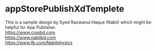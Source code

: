 # appStorePublishXdTemplete
This is a sample design by Syed Razwanul Haque (Nabil) which might be helpful for App Publisher. 
</br> https://www.cruxbd.com
</br> https://www.nabilbd.com
</br> https://www.fb.com/Nabilphysics
